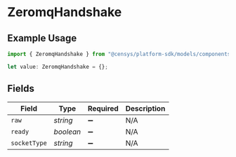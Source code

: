 # ZeromqHandshake

## Example Usage

```typescript
import { ZeromqHandshake } from "@censys/platform-sdk/models/components";

let value: ZeromqHandshake = {};
```

## Fields

| Field              | Type               | Required           | Description        |
| ------------------ | ------------------ | ------------------ | ------------------ |
| `raw`              | *string*           | :heavy_minus_sign: | N/A                |
| `ready`            | *boolean*          | :heavy_minus_sign: | N/A                |
| `socketType`       | *string*           | :heavy_minus_sign: | N/A                |
